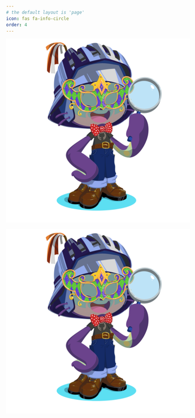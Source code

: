 ```yaml
---
# the default layout is 'page'
icon: fas fa-info-circle
order: 4
---
```

![BrainCat](https://github.com/brain246/brain246.github.io/blob/6c97d8452d28ee3a58e7803f17dfb27cd079e675/_images/octocat-1665201955792.png "octocat-1665201955792.png")
              
![BrainCat][logo]

[logo]: https://github.com/brain246/brain246.github.io/blob/6c97d8452d28ee3a58e7803f17dfb27cd079e675/_images/octocat-1665201955792.png "BrainCat"
              
